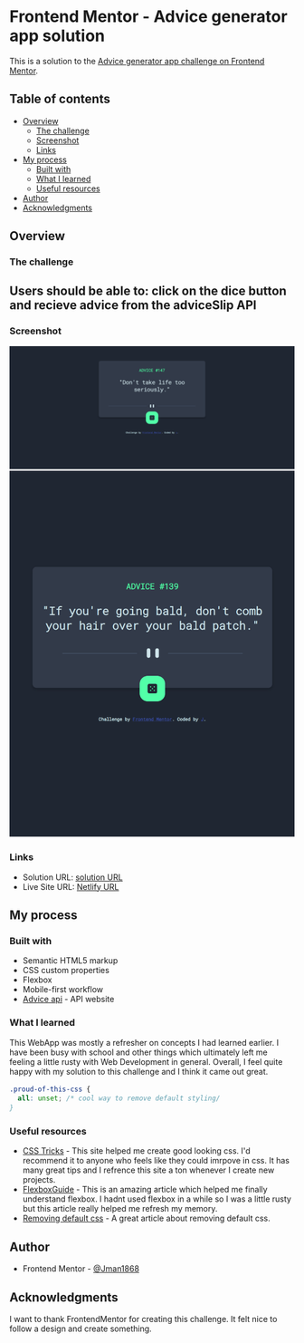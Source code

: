 # Frontend Mentor - Advice generator app solution

This is a solution to the [Advice generator app challenge on Frontend Mentor](https://www.frontendmentor.io/challenges/advice-generator-app-QdUG-13db).

## Table of contents

- [Overview](#overview)
  - [The challenge](#the-challenge)
  - [Screenshot](#screenshot)
  - [Links](#links)
- [My process](#my-process)
  - [Built with](#built-with)
  - [What I learned](#what-i-learned)
  - [Useful resources](#useful-resources)
- [Author](#author)
- [Acknowledgments](#acknowledgments)

## Overview

### The challenge

Users should be able to:
click on the dice button
and recieve advice from 
the adviceSlip API
- 

### Screenshot

![](./screenshots/desktopPreview.png)
![](./screenshots/mobilePreview.png)
### Links

- Solution URL: [solution URL](https://www.frontendmentor.io/solutions/advice-generator-app-YcdwDlFcC)
- Live Site URL: [Netlify URL](https://getadviceapp.netlify.app/)

## My process

### Built with
- Semantic HTML5 markup
- CSS custom properties
- Flexbox
- Mobile-first workflow
- [Advice api](https://api.adviceslip.com/) - API website

### What I learned

This WebApp was mostly a refresher on concepts I had learned earlier. I have been busy with school and other things which ultimately left me feeling a little rusty with Web Development in general. Overall, I feel quite happy with my solution to this challenge and I think it came out great.


```css
.proud-of-this-css {
  all: unset; /* cool way to remove default styling/
}
```
### Useful resources

- [CSS Tricks](https://css-tricks.com/) - This site helped me create good looking css. I'd recommend it to anyone who feels like they could imrpove in css. It has many great tips and I refrence this site a ton whenever I create new projects.
- [FlexboxGuide](https://css-tricks.com/snippets/css/a-guide-to-flexbox/) - This is an amazing article which helped me finally understand flexbox. I hadnt used flexbox in a while so I was a little rusty but this article really helped me refresh my memory.
- [Removing default css](https://css-tricks.com/overriding-default-button-styles/) - A great article about removing default css.
## Author
- Frontend Mentor - [@Jman1868](https://www.frontendmentor.io/profile/Jman1868)
## Acknowledgments

I want to thank FrontendMentor for creating this challenge. It felt nice to follow a design and create something.

